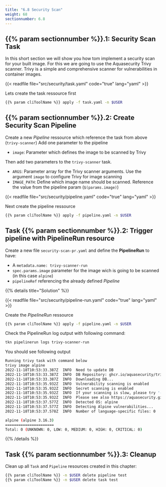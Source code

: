 ```yaml
---
title: "6.8 Security Scan"
weight: 68
sectionnumber: 6.8
---
```



## {{% param sectionnumber %}}.1: Security Scan Task

In this short section we will show you how tom implement a security scan for your built image. For this we are going to use the Aquasecurity Trivy scanner. Trivy is a simple and comprehensive scanner for vulnerabilities in container images.

{{< readfile file="src/security/task.yaml" code="true" lang="yaml"   >}}


Lets create the task ressource first

```bash
{{% param cliToolName %}} apply -f task.yaml -n $USER
```


## {{% param sectionnumber %}}.2: Create Security Scan Pipeline

Create a new *Pipeline* ressource which reference the task from above (`trivy-scanner`)
Add one parameter to the pipeline

* `image`: Parameter which defines the image to be scanned by Trivy

Then add two parameters to the `trivy-scanner` task.

* `ARGS`: Parameter array for the Trivy scanner arguments. Use the argument `image` to configure Trivy for image scanning
* `IMAGE_PATH`: Define which image name should be scanned. Reference the value from the pipeline param (`$(params.image)`)


{{< readfile file="src/security/pipeline.yaml"  code="true" lang="yaml"  >}}

Next create the pipeline ressource

```bash
{{% param cliToolName %}} apply -f pipeline.yaml -n $USER
```


## Task {{% param sectionnumber %}}.2: Trigger pipeline with PipelineRun resource

Create a new file `security-scan-pr.yaml` and define the **PipelineRun** to have:

* A `metadata.name: trivy-scanner-run`
* `spec.params.image` parameter for the image wich is going to be scanned (in this case  `alpine`)
* `pipelineRef` referencing the already defined *Pipeline*

{{% details title="Solution" %}}

{{< readfile file="src/security/pipeline-run.yaml"  code="true" lang="yaml"  >}}

Create the *PipelineRun* ressource
```bash
{{% param cliToolName %}} apply -f pipeline.yaml -n $USER
```

Check the PipelineRun log output with following command:

```bash
tkn pipelinerun logs trivy-scanner-run
```

You should see following output

```bash
Running trivy task with command below
trivy image alpine
2022-11-18T10:53:33.387Z  INFO  Need to update DB
2022-11-18T10:53:33.387Z  INFO  DB Repository: ghcr.io/aquasecurity/trivy-db
2022-11-18T10:53:33.387Z  INFO  Downloading DB...
2022-11-18T10:53:35.932Z  INFO  Vulnerability scanning is enabled
2022-11-18T10:53:35.932Z  INFO  Secret scanning is enabled
2022-11-18T10:53:35.932Z  INFO  If your scanning is slow, please try '--security-checks vuln' to disable secret scanning
2022-11-18T10:53:35.932Z  INFO  Please see also https://aquasecurity.github.io/trivy/v0.34/docs/secret/scanning/#recommendation for faster secret detection
2022-11-18T10:53:37.577Z  INFO  Detected OS: alpine
2022-11-18T10:53:37.577Z  INFO  Detecting Alpine vulnerabilities...
2022-11-18T10:53:37.578Z  INFO  Number of language-specific files: 0

alpine (alpine 3.16.3)
======================
Total: 0 (UNKNOWN: 0, LOW: 0, MEDIUM: 0, HIGH: 0, CRITICAL: 0)
```
{{% /details %}}


## Task {{% param sectionnumber %}}.3: Cleanup

Clean up all `Task` and `Pipeline` resources created in this chapter:


```bash
{{% param cliToolName %}} -n $USER delete pipeline test
{{% param cliToolName %}} -n $USER delete task test
```
